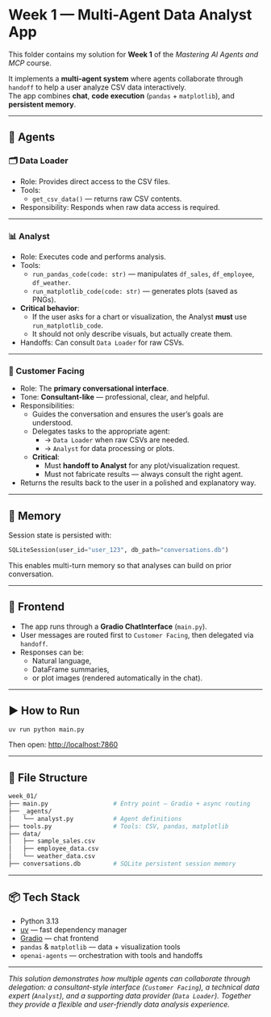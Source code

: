 # Week 1 — Multi-Agent Data Analyst App

This folder contains my solution for **Week 1** of the _Mastering AI Agents and MCP_ course.

It implements a **multi-agent system** where agents collaborate through `handoff` to help a user analyze CSV data interactively.  
The app combines **chat**, **code execution** (`pandas` + `matplotlib`), and **persistent memory**.

---

## 🤖 Agents

### 🗂️ Data Loader
- Role: Provides direct access to the CSV files.
- Tools:  
  - `get_csv_data()` — returns raw CSV contents.  
- Responsibility: Responds when raw data access is required.

---

### 📊 Analyst
- Role: Executes code and performs analysis.  
- Tools:  
  - `run_pandas_code(code: str)` — manipulates `df_sales`, `df_employee`, `df_weather`.  
  - `run_matplotlib_code(code: str)` — generates plots (saved as PNGs).  
- **Critical behavior**:  
  - If the user asks for a chart or visualization, the Analyst **must** use `run_matplotlib_code`.  
  - It should not only describe visuals, but actually create them.  
- Handoffs: Can consult `Data Loader` for raw CSVs.

---

### 💼 Customer Facing
- Role: The **primary conversational interface**.  
- Tone: **Consultant-like** — professional, clear, and helpful.  
- Responsibilities:  
  - Guides the conversation and ensures the user’s goals are understood.  
  - Delegates tasks to the appropriate agent:
    - → `Data Loader` when raw CSVs are needed.  
    - → `Analyst` for data processing or plots.  
  - **Critical**:  
    - Must **handoff to Analyst** for any plot/visualization request.  
    - Must not fabricate results — always consult the right agent.  
- Returns the results back to the user in a polished and explanatory way.

---

## 🧠 Memory

Session state is persisted with:

```python
SQLiteSession(user_id="user_123", db_path="conversations.db")
```

This enables multi-turn memory so that analyses can build on prior conversation.

---

## 💬 Frontend

- The app runs through a **Gradio ChatInterface** (`main.py`).  
- User messages are routed first to `Customer Facing`, then delegated via `handoff`.  
- Responses can be:
  - Natural language,
  - DataFrame summaries,
  - or plot images (rendered automatically in the chat).

---

## ▶️ How to Run

```bash
uv run python main.py
```

Then open: [http://localhost:7860](http://localhost:7860)

---

## 📁 File Structure

```bash
week_01/
├── main.py                  # Entry point — Gradio + async routing
├── _agents/
│   └── analyst.py           # Agent definitions
├── tools.py                 # Tools: CSV, pandas, matplotlib
├── data/
│   ├── sample_sales.csv
│   ├── employee_data.csv
│   └── weather_data.csv
├── conversations.db         # SQLite persistent session memory
```

---

## 📦 Tech Stack

- Python 3.13  
- [uv](https://github.com/astral-sh/uv) — fast dependency manager  
- [Gradio](https://www.gradio.app/) — chat frontend  
- `pandas` & `matplotlib` — data + visualization tools  
- `openai-agents` — orchestration with tools and handoffs  

---

_This solution demonstrates how multiple agents can collaborate through delegation: a consultant-style interface (`Customer Facing`), a technical data expert (`Analyst`), and a supporting data provider (`Data Loader`). Together they provide a flexible and user-friendly data analysis experience._

